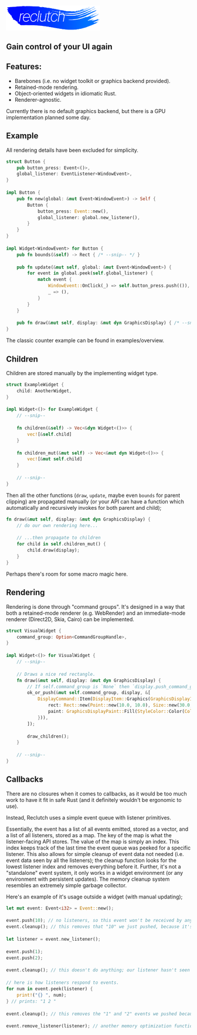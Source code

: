 <p align="left">
    <img src=".media/reclutch.png" width="256px"/>
</p>

## Gain control of your UI again

## Features:
- Barebones (i.e. no widget toolkit or graphics backend provided).
- Retained-mode rendering.
- Object-oriented widgets in idiomatic Rust.
- Renderer-agnostic.

Currently there is no default graphics backend, but there is a GPU implementation planned some day.

## Example
All rendering details have been excluded for simplicity.
```rust
struct Button {
    pub button_press: Event<()>,
    global_listener: EventListener<WindowEvent>,
}

impl Button {
    pub fn new(global: &mut Event<WindowEvent>) -> Self {
        Button {
            button_press: Event::new(),
            global_listener: global.new_listener(),
        }
    }
}

impl Widget<WindowEvent> for Button {
    pub fn bounds(&self) -> Rect { /* --snip-- */ }

    pub fn update(&mut self, global: &mut Event<WindowEvent>) {
        for event in global.peek(self.global_listener) {
            match event {
                WindowEvent::OnClick(_) => self.button_press.push(()),
                _ => (),
            }
        }
    }

    pub fn draw(&mut self, display: &mut dyn GraphicsDisplay) { /* --snip */ }
}

```

The classic counter example can be found in examples/overview.

## Children
Children are stored manually by the implementing widget type.

```rust
struct ExampleWidget {
    child: AnotherWidget,
}

impl Widget<()> for ExampleWidget {
    // --snip--

    fn children(&self) -> Vec<&dyn Widget<()>> {
        vec![&self.child]
    }

    fn children_mut(&mut self) -> Vec<&mut dyn Widget<()>> {
        vec![&mut self.child]
    }

    // --snip--
}
```

Then all the other functions (`draw`, `update`, maybe even `bounds` for parent clipping) are propagated manually (or your API can have a function which automatically and recursively invokes for both parent and child);

```rust
fn draw(&mut self, display: &mut dyn GraphicsDisplay) {
    // do our own rendering here...

    // ...then propagate to children
    for child in self.children_mut() {
        child.draw(display);
    }
}
```

Perhaps there's room for some macro magic here.

## Rendering
Rendering is done through "command groups". It's designed in a way that both a retained-mode renderer (e.g. WebRender) and an immediate-mode renderer (Direct2D, Skia, Cairo) can be implemented.

```rust
struct VisualWidget {
    command_group: Option<CommandGroupHandle>,
}

impl Widget<()> for VisualWidget {
    // --snip--

    // Draws a nice red rectangle.
    fn draw(&mut self, display: &mut dyn GraphicsDisplay) {
        // If self.command_group is `None` then `display.push_command_group` otherwise `display.modify_command_group`.
        ok_or_push(&mut self.command_group, display, &[
            DisplayCommand::Item(DisplayItem::Graphics(GraphicsDisplayItem::Rectangle {
                rect: Rect::new(Point::new(10.0, 10.0), Size::new(30.0, 50.0)),
                paint: GraphicsDisplayPaint::Fill(StyleColor::Color(Color::new(1.0, 0.0, 0.0, 1.0))),
            })),
        ]);

        draw_children();
    }

    // --snip--
}
```

## Callbacks
There are no closures when it comes to callbacks, as it would be too much work to have it fit in safe Rust (and it definitely wouldn't be ergonomic to use).

Instead, Reclutch uses a simple event queue with listener primitives.

Essentially, the event has a list of all events emitted, stored as a vector, and a list of all listeners, stored as a map. The key of the map is what the listener-facing API stores.
The value of the map is simply an index. This index keeps track of the last time the event queue was peeked for a specific listener.
This also allows for simple cleanup of event data not needed (i.e. event data seen by all the listeners); the cleanup function looks for the lowest listener index and removes everything before it.
Further, it's not a "standalone" event system, it only works in a widget environment (or any environment with persistent updates).
The memory cleanup system resembles an extremely simple garbage collector.

Here's an example of it's usage outside a widget (with manual updating);
```rust
let mut event: Event<i32> = Event::new();

event.push(10); // no listeners, so this event won't be received by anyone.
event.cleanup(); // this removes that "10" we just pushed, because it's not needed by any listeners (because there are no listeners).

let listener = event.new_listener();

event.push(1);
event.push(2);

event.cleanup(); // this doesn't do anything; our listener hasn't seen these events so they aren't cleaned up.

// here is how listeners respond to events.
for num in event.peek(listener) {
    print!("{} ", num);
} // prints: "1 2 "

event.cleanup(); // this removes the "1" and "2" events we pushed because all the listeners have seen them.

event.remove_listener(listener); // another memory optimization function. you should do this if you're not using a listener so it doesn't hold back cleanup.
```
